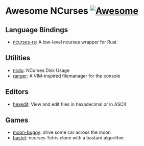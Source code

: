 # Awesome NCurses [![Awesome](https://cdn.rawgit.com/sindresorhus/awesome/d7305f38d29fed78fa85652e3a63e154dd8e8829/media/badge.svg)](https://github.com/sindresorhus/awesome)

## Language Bindings
+ [ncurses-rs](https://github.com/jeaye/ncurses-rs): A low-level ncurses wrapper for Rust

## Utilities
+ [ncdu](https://dev.yorhel.nl/ncdu): NCurses Disk Usage
+ [ranger](https://ranger.github.io/): A VIM-inspired filemanager for the console

## Editors
+ [hexedit](http://rigaux.org/hexedit.html): View and edit files in hexadecimal or in ASCII

## Games
+ [moon-buggy](https://www.seehuhn.de/pages/moon-buggy): drive some car across the moon
+ [bastet](http://fph.altervista.org/prog/bastet.shtml): ncurses Tetris clone with a bastard algorithm
